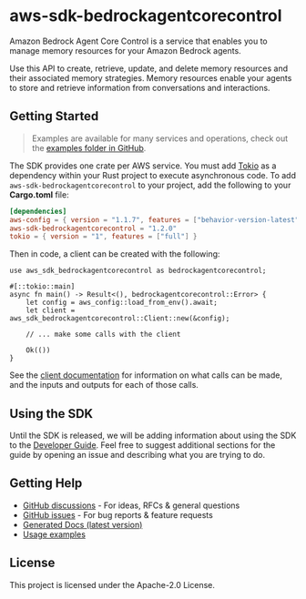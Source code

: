 # aws-sdk-bedrockagentcorecontrol

Amazon Bedrock Agent Core Control is a service that enables you to manage memory resources for your Amazon Bedrock agents.

Use this API to create, retrieve, update, and delete memory resources and their associated memory strategies. Memory resources enable your agents to store and retrieve information from conversations and interactions.

## Getting Started

> Examples are available for many services and operations, check out the
> [examples folder in GitHub](https://github.com/awslabs/aws-sdk-rust/tree/main/examples).

The SDK provides one crate per AWS service. You must add [Tokio](https://crates.io/crates/tokio)
as a dependency within your Rust project to execute asynchronous code. To add `aws-sdk-bedrockagentcorecontrol` to
your project, add the following to your **Cargo.toml** file:

```toml
[dependencies]
aws-config = { version = "1.1.7", features = ["behavior-version-latest"] }
aws-sdk-bedrockagentcorecontrol = "1.2.0"
tokio = { version = "1", features = ["full"] }
```

Then in code, a client can be created with the following:

```rust,no_run
use aws_sdk_bedrockagentcorecontrol as bedrockagentcorecontrol;

#[::tokio::main]
async fn main() -> Result<(), bedrockagentcorecontrol::Error> {
    let config = aws_config::load_from_env().await;
    let client = aws_sdk_bedrockagentcorecontrol::Client::new(&config);

    // ... make some calls with the client

    Ok(())
}
```

See the [client documentation](https://docs.rs/aws-sdk-bedrockagentcorecontrol/latest/aws_sdk_bedrockagentcorecontrol/client/struct.Client.html)
for information on what calls can be made, and the inputs and outputs for each of those calls.

## Using the SDK

Until the SDK is released, we will be adding information about using the SDK to the
[Developer Guide](https://docs.aws.amazon.com/sdk-for-rust/latest/dg/welcome.html). Feel free to suggest
additional sections for the guide by opening an issue and describing what you are trying to do.

## Getting Help

* [GitHub discussions](https://github.com/awslabs/aws-sdk-rust/discussions) - For ideas, RFCs & general questions
* [GitHub issues](https://github.com/awslabs/aws-sdk-rust/issues/new/choose) - For bug reports & feature requests
* [Generated Docs (latest version)](https://awslabs.github.io/aws-sdk-rust/)
* [Usage examples](https://github.com/awslabs/aws-sdk-rust/tree/main/examples)

## License

This project is licensed under the Apache-2.0 License.

